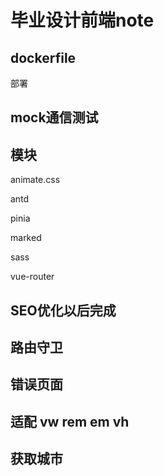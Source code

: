 # 毕业设计前端note

## dockerfile

部署

## mock通信测试

## 模块

animate.css

antd

pinia

marked

sass

vue-router

## SEO优化以后完成

## 路由守卫

## 错误页面

## 适配   vw rem em vh

## 获取城市
